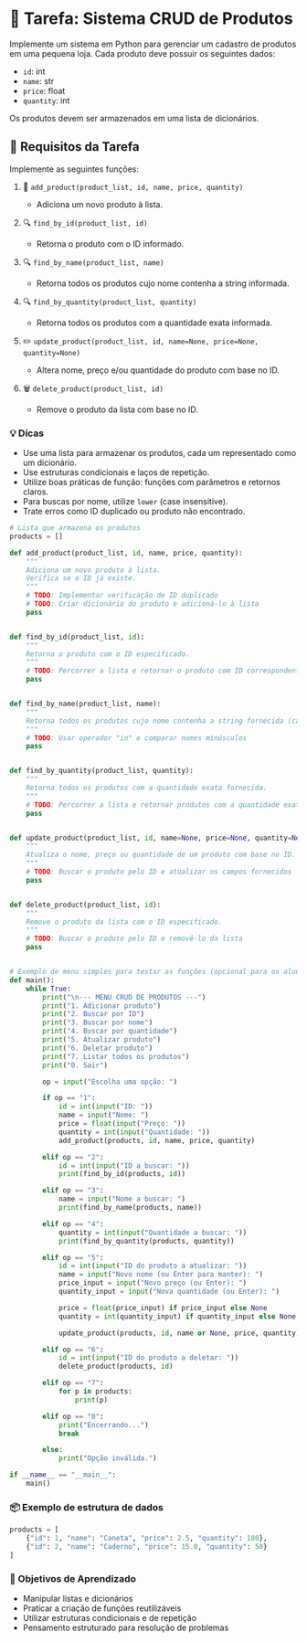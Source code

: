 # 🧪 Tarefa: Sistema CRUD de Produtos

Implemente um sistema em Python para gerenciar um cadastro de produtos em uma pequena loja. Cada produto deve possuir os seguintes dados:

* `id`: int
* `name`: str
* `price`: float
* `quantity`: int

Os produtos devem ser armazenados em uma lista de dicionários.

## 🧩 Requisitos da Tarefa

Implemente as seguintes funções:

1. 🔹 `add_product(product_list, id, name, price, quantity)`

   * Adiciona um novo produto à lista.

2. 🔍 `find_by_id(product_list, id)`

   * Retorna o produto com o ID informado.

3. 🔍 `find_by_name(product_list, name)`

   * Retorna todos os produtos cujo nome contenha a string informada.

4. 🔍 `find_by_quantity(product_list, quantity)`

   * Retorna todos os produtos com a quantidade exata informada.

5. ✏️ `update_product(product_list, id, name=None, price=None, quantity=None)`

   * Altera nome, preço e/ou quantidade do produto com base no ID.

6. 🗑️ `delete_product(product_list, id)`

   * Remove o produto da lista com base no ID.

### 💡 Dicas

* Use uma lista para armazenar os produtos, cada um representado como um dicionário.
* Use estruturas condicionais e laços de repetição.
* Utilize boas práticas de função: funções com parâmetros e retornos claros.
* Para buscas por nome, utilize `lower` (case insensitive).
* Trate erros como ID duplicado ou produto não encontrado.

```python
# Lista que armazena os produtos
products = []

def add_product(product_list, id, name, price, quantity):
    """
    Adiciona um novo produto à lista.
    Verifica se o ID já existe.
    """
    # TODO: Implementar verificação de ID duplicado
    # TODO: Criar dicionário do produto e adicioná-lo à lista
    pass


def find_by_id(product_list, id):
    """
    Retorna o produto com o ID especificado.
    """
    # TODO: Percorrer a lista e retornar o produto com ID correspondente
    pass


def find_by_name(product_list, name):
    """
    Retorna todos os produtos cujo nome contenha a string fornecida (case insensitive).
    """
    # TODO: Usar operador "in" e comparar nomes minúsculos
    pass


def find_by_quantity(product_list, quantity):
    """
    Retorna todos os produtos com a quantidade exata fornecida.
    """
    # TODO: Percorrer a lista e retornar produtos com a quantidade exata
    pass


def update_product(product_list, id, name=None, price=None, quantity=None):
    """
    Atualiza o nome, preço ou quantidade de um produto com base no ID.
    """
    # TODO: Buscar o produto pelo ID e atualizar os campos fornecidos
    pass


def delete_product(product_list, id):
    """
    Remove o produto da lista com o ID especificado.
    """
    # TODO: Buscar o produto pelo ID e removê-lo da lista
    pass


# Exemplo de menu simples para testar as funções (opcional para os alunos)
def main():
    while True:
        print("\n--- MENU CRUD DE PRODUTOS ---")
        print("1. Adicionar produto")
        print("2. Buscar por ID")
        print("3. Buscar por nome")
        print("4. Buscar por quantidade")
        print("5. Atualizar produto")
        print("6. Deletar produto")
        print("7. Listar todos os produtos")
        print("0. Sair")

        op = input("Escolha uma opção: ")

        if op == "1":
            id = int(input("ID: "))
            name = input("Nome: ")
            price = float(input("Preço: "))
            quantity = int(input("Quantidade: "))
            add_product(products, id, name, price, quantity)

        elif op == "2":
            id = int(input("ID a buscar: "))
            print(find_by_id(products, id))

        elif op == "3":
            name = input("Nome a buscar: ")
            print(find_by_name(products, name))

        elif op == "4":
            quantity = int(input("Quantidade a buscar: "))
            print(find_by_quantity(products, quantity))

        elif op == "5":
            id = int(input("ID do produto a atualizar: "))
            name = input("Novo nome (ou Enter para manter): ")
            price_input = input("Novo preço (ou Enter): ")
            quantity_input = input("Nova quantidade (ou Enter): ")

            price = float(price_input) if price_input else None
            quantity = int(quantity_input) if quantity_input else None

            update_product(products, id, name or None, price, quantity)

        elif op == "6":
            id = int(input("ID do produto a deletar: "))
            delete_product(products, id)

        elif op == "7":
            for p in products:
                print(p)

        elif op == "0":
            print("Encerrando...")
            break

        else:
            print("Opção inválida.")

if __name__ == "__main__":
    main()

```

### 📦 Exemplo de estrutura de dados

```python
products = [
    {"id": 1, "name": "Caneta", "price": 2.5, "quantity": 100},
    {"id": 2, "name": "Caderno", "price": 15.0, "quantity": 50}
]
```

### 🎯 Objetivos de Aprendizado

* Manipular listas e dicionários
* Praticar a criação de funções reutilizáveis
* Utilizar estruturas condicionais e de repetição
* Pensamento estruturado para resolução de problemas

